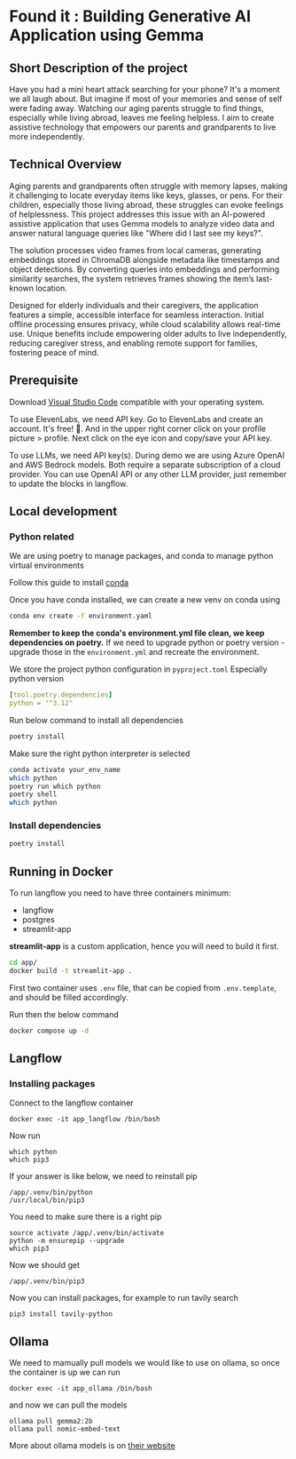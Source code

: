 # Found it : Building Generative AI Application using Gemma

## Short Description of the project 
Have you had a mini heart attack searching for your phone? It's a moment we all laugh about. But imagine if most of your memories and sense of self were fading away. Watching our aging parents struggle to find things, especially while living abroad, leaves me feeling helpless. I aim to create assistive technology that empowers our parents and grandparents to live more independently.

## Technical Overview

Aging parents and grandparents often struggle with memory lapses, making it challenging to locate everyday items like keys, glasses, or pens. For their children, especially those living abroad, these struggles can evoke feelings of helplessness. This project addresses this issue with an AI-powered assistive application that uses Gemma models to analyze video data and answer natural language queries like "Where did I last see my keys?".

The solution processes video frames from local cameras, generating embeddings stored in ChromaDB alongside metadata like timestamps and object detections. By converting queries into embeddings and performing similarity searches, the system retrieves frames showing the item’s last-known location.

Designed for elderly individuals and their caregivers, the application features a simple, accessible interface for seamless interaction. Initial offline processing ensures privacy, while cloud scalability allows real-time use. Unique benefits include empowering older adults to live independently, reducing caregiver stress, and enabling remote support for families, fostering peace of mind.

## Prerequisite
Download [Visual Studio Code](https://code.visualstudio.com/) compatible with your operating system.

To use ElevenLabs, we need API key. Go to ElevenLabs and create an account. It's free! 🎉. And in the upper right corner click on your profile picture > profile. Next click on the eye icon and copy/save your API key.

To use LLMs, we need API key(s). During demo we are using Azure OpenAI and AWS Bedrock models. Both require a separate subscription of a cloud provider. You can use OpenAI API or any other LLM provider, just remember to update the blocks in langflow.

## Local development
### Python related
We are using poetry to manage packages, and conda to manage python virtual environments

Follow this guide to install [conda](https://conda.io/docs/user-guide/install/)

Once you have conda installed, we can create a new venv on conda using
```bash
conda env create -f environment.yaml
```
**Remember to keep the conda's environment.yml file clean, we keep dependencies on poetry.** If we need to upgrade python or poetry version - upgrade those in the `environment.yml` and recreate the environment.

We store the project python configuration in `pyproject.toml`
Especially python version
```yaml
[tool.poetry.dependencies]
python = "^3.12"
```

Run below command to install all dependencies
```bash
poetry install
```

Make sure the right python interpreter is selected

```bash
conda activate your_env_name
which python
poetry run which python
poetry shell
which python
```

### Install dependencies
```bash
poetry install
```

## Running in Docker
To run langflow you need to have three containers minimum:
* langflow
* postgres
* streamlit-app

**streamlit-app** is a custom application, hence you will need to build it first.
```bash
cd app/
docker build -t streamlit-app .
```

First two container uses `.env` file, that can be copied from `.env.template`, and should be filled accordingly.

Run then the below command

```bash
docker compose up -d
```

## Langflow

### Installing packages
Connect to the langflow container
```
docker exec -it app_langflow /bin/bash
```
Now run
```
which python
which pip3
```
If your answer is like below, we need to reinstall pip
```
/app/.venv/bin/python
/usr/local/bin/pip3
```
You need to make sure there is a right pip
```
source activate /app/.venv/bin/activate
python -m ensurepip --upgrade
which pip3
```
Now we should get 
```
/app/.venv/bin/pip3
```
Now you can install packages, for example to run tavily search
```
pip3 install tavily-python
```

## Ollama

We need to mamually pull models we would like to use on ollama, so once the container is up we can run
```
docker exec -it app_ollama /bin/bash
```
and now we can pull the models
```
ollama pull gemma2:2b
ollama pull nomic-embed-text
```
More about ollama models is on [their website](https://ollama.com/library/)
